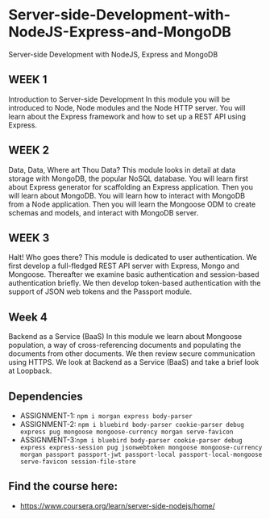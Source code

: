 # Server-side-Development-with-NodeJS-Express-and-MongoDB
Server-side Development with NodeJS, Express and MongoDB

## WEEK 1
Introduction to Server-side Development
In this module you will be introduced to Node, Node modules and the Node HTTP server. You will learn about the Express framework and how to set up a REST API using Express.

## WEEK 2
Data, Data, Where art Thou Data?
This module looks in detail at data storage with MongoDB, the popular NoSQL database. You will learn first about Express generator for scaffolding an Express application. Then you will learn about MongoDB. You will learn how to interact with MongoDB from a Node application. Then you will learn the Mongoose ODM to create schemas and models, and interact with MongoDB server.

## WEEK 3
Halt! Who goes there?
This module is dedicated to user authentication. We first develop a full-fledged REST API server with Express, Mongo and Mongoose. Thereafter we examine basic authentication and session-based authentication briefly. We then develop token-based authentication with the support of JSON web tokens and the Passport module.

## Week 4
Backend as a Service (BaaS)
In this module we learn about Mongoose population, a way of cross-referencing documents and populating the documents from other documents. We then review secure communication using HTTPS. We look at Backend as a Service (BaaS) and take a brief look at Loopback.

## Dependencies
* ASSIGNMENT-1: `npm i morgan express body-parser`
* ASSIGNMENT-2: `npm i bluebird body-parser cookie-parser debug express pug mongoose mongoose-currency morgan serve-favicon`
* ASSIGNMENT-3:`npm i bluebird body-parser cookie-parser debug express express-session pug jsonwebtoken mongoose mongoose-currency morgan passport passport-jwt passport-local passport-local-mongoose serve-favicon session-file-store`

## Find the course here:
* https://www.coursera.org/learn/server-side-nodejs/home/
